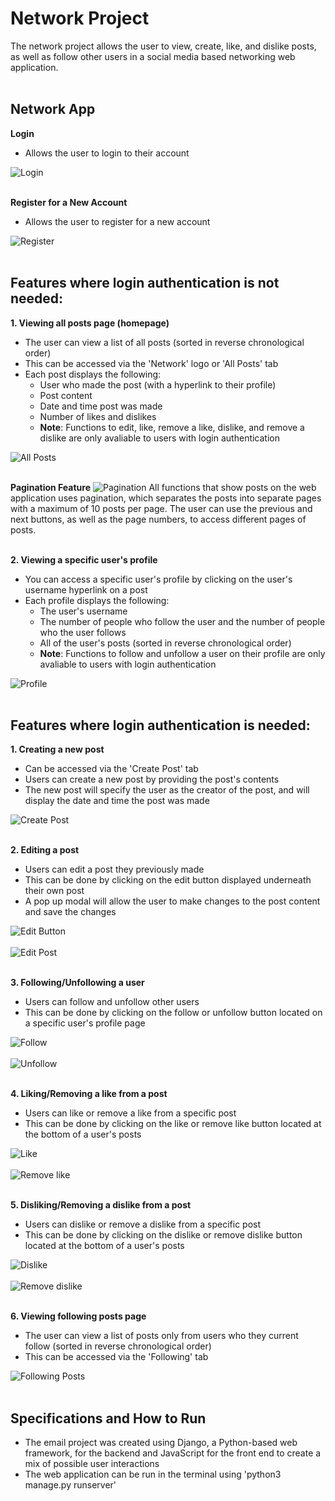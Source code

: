 # Network Project
The network project allows the user to view, create, like, and dislike posts, as well as follow other users in a social media based networking web application.
<br></br>

## Network App
**Login**
- Allows the user to login to their account
&nbsp;

![Login](/network/static/network/images/login.png?raw=true "Login")
<br></br>

**Register for a New Account**
- Allows the user to register for a new account
&nbsp;

![Register](/network/static/network/images/register.png?raw=true "Register")
<br></br>

## Features where login authentication is not needed:
**1. Viewing all posts page (homepage)**  
   - The user can view a list of all posts (sorted in reverse chronological order)
   - This can be accessed via the 'Network' logo or 'All Posts' tab
   - Each post displays the following:
     - User who made the post (with a hyperlink to their profile)
     - Post content
     - Date and time post was made
     - Number of likes and dislikes
     - **Note**: Functions to edit, like, remove a like, dislike, and remove a dislike are only avaliable to users with login authentication
&nbsp;

![All Posts](/network/static/network/images/all_posts.png?raw=true "All Posts")
<br></br>   

**Pagination Feature**
![Pagination](/network/static/network/images/pagination.png?raw=true "Pagination")
All functions that show posts on the web application uses pagination, which separates the posts into separate pages with a maximum of 10 posts per page. The user can use the previous and next buttons, as well as the page numbers, to access different pages of posts.
<br></br>   
   
**2. Viewing a specific user's profile**  
   - You can access a specific user's profile by clicking on the user's username hyperlink on a post
   - Each profile displays the following:
      - The user's username
      - The number of people who follow the user and the number of people who the user follows
      - All of the user's posts (sorted in reverse chronological order)
      - **Note**: Functions to follow and unfollow a user on their profile are only avaliable to users with login authentication
&nbsp;

![Profile](/network/static/network/images/profile.png?raw=true "Profile")
<br></br>


## Features where login authentication is needed:
**1. Creating a new post**
   - Can be accessed via the 'Create Post' tab
   - Users can create a new post by providing the post's contents
   - The new post will specify the user as the creator of the post, and will display the date and time the post was made
&nbsp;

![Create Post](/network/static/network/images/create.png?raw=true "Create Post")
<br></br>

**2. Editing a post**
   - Users can edit a post they previously made
   - This can be done by clicking on the edit button displayed underneath their own post
   - A pop up modal will allow the user to make changes to the post content and save the changes
&nbsp;

![Edit Button](/network/static/network/images/edit_button.png?raw=true "Edit Button")
<br></br>
![Edit Post](/network/static/network/images/edit.png?raw=true "Edit Post")
<br></br>

**3. Following/Unfollowing a user**
   - Users can follow and unfollow other users
   - This can be done by clicking on the follow or unfollow button located on a specific user's profile page
&nbsp;

![Follow](/network/static/network/images/follow.png?raw=true "Follow")
<br></br>
![Unfollow](/network/static/network/images/unfollow.png?raw=true "Unfollow")
<br></br>

**4. Liking/Removing a like from a post**
   - Users can like or remove a like from a specific post
   - This can be done by clicking on the like or remove like button located at the bottom of a user's posts
&nbsp;

![Like](/network/static/network/images/like.png?raw=true "Like")
<br></br>
![Remove like](/network/static/network/images/remove_like.png?raw=true "Remove Like")
<br></br>

**5. Disliking/Removing a dislike from a post**
   - Users can dislike or remove a dislike from a specific post
   - This can be done by clicking on the dislike or remove dislike button located at the bottom of a user's posts
&nbsp;

![Dislike](/network/static/network/images/dislike.png?raw=true "Dislike")
<br></br>
![Remove dislike](/network/static/network/images/remove_dislike.png?raw=true "Remove Dislike")
<br></br>

**6. Viewing following posts page**
   - The user can view a list of posts only from users who they current follow (sorted in reverse chronological order)
   - This can be accessed via the 'Following' tab
&nbsp;

![Following Posts](/network/static/network/images/following.png?raw=true "Following Posts")
<br></br>


## Specifications and How to Run
- The email project was created using Django, a Python-based web framework, for the backend and JavaScript for the front end to create a mix of possible user interactions
- The web application can be run in the terminal using 'python3 manage.py runserver'
